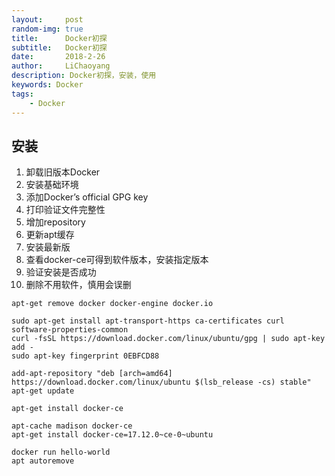 ```yaml
---
layout:     post
random-img: true
title:      Docker初探
subtitle:   Docker初探
date:       2018-2-26
author:     LiChaoyang
description: Docker初探，安装，使用
keywords: Docker
tags:
    - Docker
---
```

## 安装

 1. 卸载旧版本Docker
 2. 安装基础环境
 3. 添加Docker’s official GPG key
 4. 打印验证文件完整性
 5. 增加repository
 6. 更新apt缓存
 7. 安装最新版
 8. 查看docker-ce可得到软件版本，安装指定版本
 9. 验证安装是否成功
 10. 删除不用软件，慎用会误删

``` shell?linenums
apt-get remove docker docker-engine docker.io

sudo apt-get install apt-transport-https ca-certificates curl software-properties-common
curl -fsSL https://download.docker.com/linux/ubuntu/gpg | sudo apt-key add -
sudo apt-key fingerprint 0EBFCD88

add-apt-repository "deb [arch=amd64] https://download.docker.com/linux/ubuntu $(lsb_release -cs) stable"
apt-get update

apt-get install docker-ce

apt-cache madison docker-ce
apt-get install docker-ce=17.12.0~ce-0~ubuntu

docker run hello-world
apt autoremove 
```

